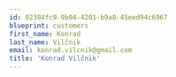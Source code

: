 ```yaml
---
id: 02384fc9-9b04-4201-b9a8-45eed94c6967
blueprint: customers
first_name: Konrad
last_name: Vilčnik
email: konrad.vilcnik@gmail.com
title: 'Konrad Vilčnik'
---
```

